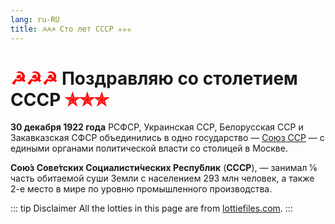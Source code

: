 ```yaml
---
lang: ru-RU
title: ☭☭☭ Сто лет СССР ✯✯✯
---
```

# <span style="color:red">☭☭☭</span> Поздравляю cо столетием СССР <span style="color:red">✯✯✯</span>

**30 декабря 1922 года** РСФСР, Украинская ССР, Белорусская ССР и Закавказская СФСР объединились в одно государство — [Союз ССР](https://ru.wikipedia.org/wiki/%D0%A1%D0%BE%D1%8E%D0%B7_%D0%A1%D0%BE%D0%B2%D0%B5%D1%82%D1%81%D0%BA%D0%B8%D1%85_%D0%A1%D0%BE%D1%86%D0%B8%D0%B0%D0%BB%D0%B8%D1%81%D1%82%D0%B8%D1%87%D0%B5%D1%81%D0%BA%D0%B8%D1%85_%D0%A0%D0%B5%D1%81%D0%BF%D1%83%D0%B1%D0%BB%D0%B8%D0%BA) — с едиными органами политической власти со столицей в Москве.

<Ussr100G />

<!-- <Ussr100G /> -->

**Сою́з Сове́тских Социалисти́ческих Респу́блик** (**СССР**), — занимал 1⁄6 часть обитаемой суши Земли с населением 293 млн человек, а также 2-е место в мире по уровню промышленного производства.

::: tip Disclaimer
All the lotties in this page are from [lottiefiles.com](https://lottiefiles.com/).
:::
